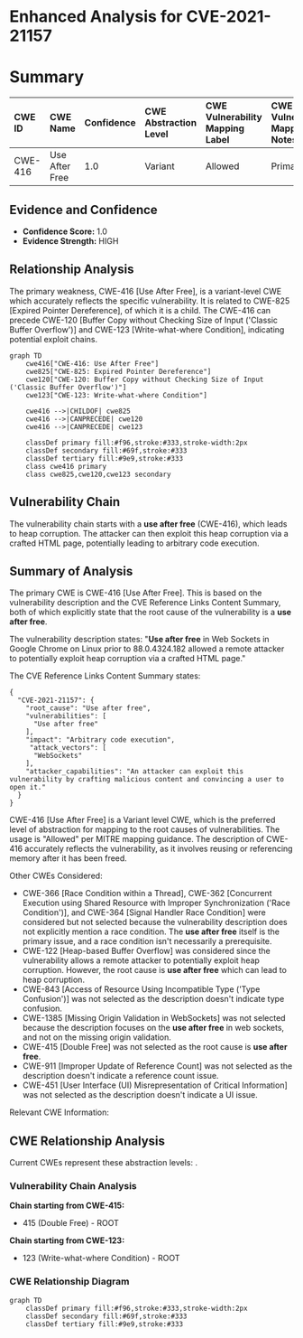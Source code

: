 # Enhanced Analysis for CVE-2021-21157

# Summary
| CWE ID  | CWE Name                       | Confidence | CWE Abstraction Level | CWE Vulnerability Mapping Label | CWE-Vulnerability Mapping Notes |
| :------- | :----------------------------- | :--------- | :-------------------- | :------------------------------ | :------------------------------ |
| CWE-416 | Use After Free                 | 1.0       | Variant               | Allowed                         | Primary CWE                    |

## Evidence and Confidence

*   **Confidence Score:** 1.0
*   **Evidence Strength:** HIGH

## Relationship Analysis
The primary weakness, CWE-416 [Use After Free], is a variant-level CWE which accurately reflects the specific vulnerability. It is related to CWE-825 [Expired Pointer Dereference], of which it is a child. The CWE-416 can precede CWE-120 [Buffer Copy without Checking Size of Input ('Classic Buffer Overflow')] and CWE-123 [Write-what-where Condition], indicating potential exploit chains.

```mermaid
graph TD
    cwe416["CWE-416: Use After Free"]
    cwe825["CWE-825: Expired Pointer Dereference"]
    cwe120["CWE-120: Buffer Copy without Checking Size of Input ('Classic Buffer Overflow')"]
    cwe123["CWE-123: Write-what-where Condition"]
    
    cwe416 -->|CHILDOF| cwe825
    cwe416 -->|CANPRECEDE| cwe120
    cwe416 -->|CANPRECEDE| cwe123
    
    classDef primary fill:#f96,stroke:#333,stroke-width:2px
    classDef secondary fill:#69f,stroke:#333
    classDef tertiary fill:#9e9,stroke:#333
    class cwe416 primary
    class cwe825,cwe120,cwe123 secondary
```

## Vulnerability Chain
The vulnerability chain starts with a **use after free** (CWE-416), which leads to heap corruption. The attacker can then exploit this heap corruption via a crafted HTML page, potentially leading to arbitrary code execution.

## Summary of Analysis
The primary CWE is CWE-416 [Use After Free]. This is based on the vulnerability description and the CVE Reference Links Content Summary, both of which explicitly state that the root cause of the vulnerability is a **use after free**.

The vulnerability description states: "**Use after free** in Web Sockets in Google Chrome on Linux prior to 88.0.4324.182 allowed a remote attacker to potentially exploit heap corruption via a crafted HTML page."

The CVE Reference Links Content Summary states:
```
{
  "CVE-2021-21157": {
    "root_cause": "Use after free",
    "vulnerabilities": [
      "Use after free"
    ],
    "impact": "Arbitrary code execution",
     "attack_vectors": [
      "WebSockets"
    ],
    "attacker_capabilities": "An attacker can exploit this vulnerability by crafting malicious content and convincing a user to open it."
  }
}
```

CWE-416 [Use After Free] is a Variant level CWE, which is the preferred level of abstraction for mapping to the root causes of vulnerabilities. The usage is "Allowed" per MITRE mapping guidance. The description of CWE-416 accurately reflects the vulnerability, as it involves reusing or referencing memory after it has been freed.

Other CWEs Considered:

*   CWE-366 [Race Condition within a Thread], CWE-362 [Concurrent Execution using Shared Resource with Improper Synchronization ('Race Condition')], and CWE-364 [Signal Handler Race Condition] were considered but not selected because the vulnerability description does not explicitly mention a race condition. The **use after free** itself is the primary issue, and a race condition isn't necessarily a prerequisite.
*   CWE-122 [Heap-based Buffer Overflow] was considered since the vulnerability allows a remote attacker to potentially exploit heap corruption. However, the root cause is **use after free** which can lead to heap corruption.
*   CWE-843 [Access of Resource Using Incompatible Type ('Type Confusion')] was not selected as the description doesn't indicate type confusion.
*   CWE-1385 [Missing Origin Validation in WebSockets] was not selected because the description focuses on the **use after free** in web sockets, and not on the missing origin validation.
*   CWE-415 [Double Free] was not selected as the root cause is **use after free**.
*   CWE-911 [Improper Update of Reference Count] was not selected as the description doesn't indicate a reference count issue.
*   CWE-451 [User Interface (UI) Misrepresentation of Critical Information] was not selected as the description doesn't indicate a UI issue.

Relevant CWE Information:


## CWE Relationship Analysis

Current CWEs represent these abstraction levels: .


### Vulnerability Chain Analysis

**Chain starting from CWE-415:**
- 415 (Double Free) - ROOT


**Chain starting from CWE-123:**
- 123 (Write-what-where Condition) - ROOT



### CWE Relationship Diagram

```mermaid
graph TD
    classDef primary fill:#f96,stroke:#333,stroke-width:2px
    classDef secondary fill:#69f,stroke:#333
    classDef tertiary fill:#9e9,stroke:#333
```